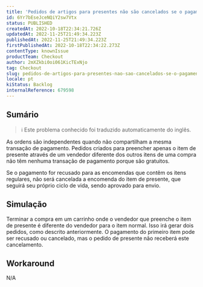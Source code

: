 ```yaml
---
title: 'Pedidos de artigos para presentes não são cancelados se o pagamento for recusado para o pedido normal do artigo'
id: 6Yr7bEseJceNQiY2sw7Vtx
status: PUBLISHED
createdAt: 2022-10-18T22:34:21.726Z
updatedAt: 2022-11-25T21:49:34.223Z
publishedAt: 2022-11-25T21:49:34.223Z
firstPublishedAt: 2022-10-18T22:34:22.273Z
contentType: knownIssue
productTeam: Checkout
author: 2mXZkbi0oi061KicTExNjo
tag: Checkout
slug: pedidos-de-artigos-para-presentes-nao-sao-cancelados-se-o-pagamento-for-recusado-para-o-pedido-normal-do-artigo
locale: pt
kiStatus: Backlog
internalReference: 679598
---
```


## Sumário

>ℹ️ Este problema conhecido foi traduzido automaticamente do inglês.


As ordens são independentes quando não compartilham a mesma transação de pagamento. Pedidos criados para preencher apenas o item de presente através de um vendedor diferente dos outros itens de uma compra não têm nenhuma transação de pagamento porque são gratuitos.

Se o pagamento for recusado para as encomendas que contêm os itens regulares, não será cancelada a encomenda do item de presente, que seguirá seu próprio ciclo de vida, sendo aprovado para envio.



## Simulação


Terminar a compra em um carrinho onde o vendedor que preenche o item de presente é diferente do vendedor para o item normal. Isso irá gerar dois pedidos, como descrito anteriormente. O pagamento do primeiro item pode ser recusado ou cancelado, mas o pedido de presente não receberá este cancelamento.



## Workaround


N/A

